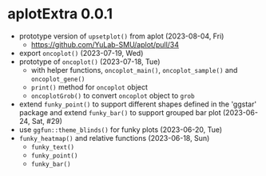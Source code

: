 # aplotExtra 0.0.1

+ prototype version of `upsetplot()` from aplot (2023-08-04, Fri)
    - <https://github.com/YuLab-SMU/aplot/pull/34>
+ export `oncoplot()` (2023-07-19, Wed)
+ prototype of `oncoplot()` (2023-07-18, Tue)
  - with helper functions, `oncoplot_main()`, `oncoplot_sample()` and `oncoplot_gene()`
  - `print()` method for `oncoplot` object
  - `oncoplotGrob()` to convert `oncoplot` object to `grob`
+ extend `funky_point()` to support different shapes defined in the 'ggstar' package and extend `funky_bar()` to support grouped bar plot (2023-06-24, Sat, #29)
+ use `ggfun::theme_blinds()` for funky plots (2023-06-20, Tue)
+ `funky_heatmap()` and relative functions (2023-06-18, Sun)
  + `funky_text()`
  + `funky_point()`
  + `funky_bar()`
